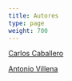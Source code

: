 ```yaml
---
title: Autores
type: page
weight: 700
---
```


[Carlos Caballero](hhttps://github.com/caballerog)

[Antonio Villena](https://github.com/xxxtonixxx)
